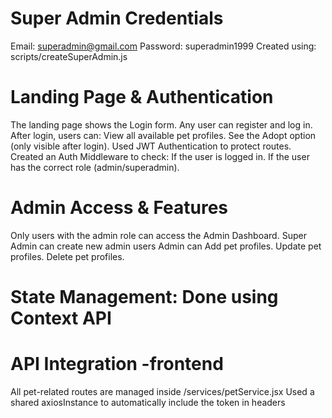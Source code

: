  # Super Admin Credentials
 Email: superadmin@gmail.com
 Password: superadmin1999
 Created using: scripts/createSuperAdmin.js

 # Landing Page & Authentication

 The landing page shows the Login form.
 Any user can register and log in.
 After login, users can:
     View all available pet profiles.
     See the Adopt option (only visible after login).
 Used JWT Authentication to protect routes.
 Created an Auth Middleware to check:
      If the user is logged in.
      If the user has the correct role (admin/superadmin).

 # Admin Access & Features
 Only users with the admin role can access the Admin Dashboard.
 Super Admin can create new admin users
Admin can
    Add pet profiles.
    Update pet profiles.
    Delete pet profiles.

# State Management: Done using Context API
# API Integration -frontend
All pet-related routes are managed inside /services/petService.jsx
Used a shared axiosInstance to automatically include the token in headers